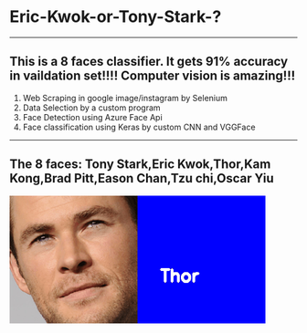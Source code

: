 # Eric-Kwok-or-Tony-Stark-?
---
This is a 8 faces classifier. It gets 91% accuracy in vaildation set!!!! Computer vision is amazing!!! 
---
1. Web Scraping in google image/instagram by Selenium 
2. Data Selection by a custom program
3. Face Detection using Azure Face Api
4. Face classification using Keras by custom CNN and VGGFace
---
The 8 faces:
Tony Stark,Eric Kwok,Thor,Kam Kong,Brad Pitt,Eason Chan,Tzu chi,Oscar Yiu
---
![Alt Text](https://github.com/15077693d/Eric-Kwok-or-Tony-Stark/blob/master/read_me.gif?raw=true)
